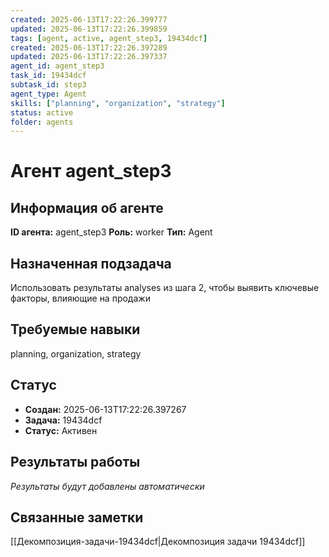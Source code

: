 ```yaml
---
created: 2025-06-13T17:22:26.399777
updated: 2025-06-13T17:22:26.399859
tags: [agent, active, agent_step3, 19434dcf]
created: 2025-06-13T17:22:26.397289
updated: 2025-06-13T17:22:26.397337
agent_id: agent_step3
task_id: 19434dcf
subtask_id: step3
agent_type: Agent
skills: ["planning", "organization", "strategy"]
status: active
folder: agents
---
```


# Агент agent_step3

## Информация об агенте

**ID агента:** agent_step3
**Роль:** worker
**Тип:** Agent

## Назначенная подзадача
Использовать результаты analyses из шага 2, чтобы выявить ключевые факторы, влияющие на продажи

## Требуемые навыки
planning, organization, strategy

## Статус
- **Создан:** 2025-06-13T17:22:26.397267
- **Задача:** 19434dcf
- **Статус:** Активен

## Результаты работы
*Результаты будут добавлены автоматически*

## Связанные заметки

[[Декомпозиция-задачи-19434dcf|Декомпозиция задачи 19434dcf]]